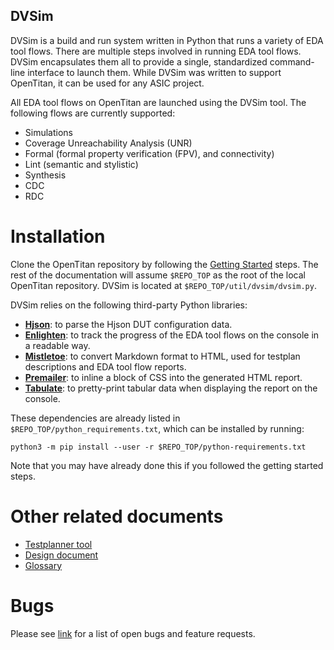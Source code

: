## DVSim

DVSim is a build and run system written in Python that runs a variety of EDA tool flows.
There are multiple steps involved in running EDA tool flows.
DVSim encapsulates them all to provide a single, standardized command-line interface to launch them.
While DVSim was written to support OpenTitan, it can be used for any ASIC project.

All EDA tool flows on OpenTitan are launched using the DVSim tool.
The following flows are currently supported:

* Simulations
* Coverage Unreachability Analysis (UNR)
* Formal (formal property verification (FPV), and connectivity)
* Lint (semantic and stylistic)
* Synthesis
* CDC
* RDC

# Installation

Clone the OpenTitan repository by following the [Getting Started](https://docs.opentitan.org/doc/guides/getting_started/) steps.
The rest of the documentation will assume `$REPO_TOP` as the root of the local OpenTitan repository.
DVSim is located at `$REPO_TOP/util/dvsim/dvsim.py`.

DVSim relies on the following third-party Python libraries:
* **[Hjson](https://hjson.github.io/)**: to parse the Hjson DUT configuration data.
* **[Enlighten](https://python-enlighten.readthedocs.io/en/stable/)**: to track the progress of the EDA tool flows on the console in a readable way.
* **[Mistletoe](https://pypi.org/project/mistletoe/0.-1/)**: to convert Markdown format to HTML, used for testplan descriptions and EDA tool flow reports.
* **[Premailer](https://pypi.org/project/premailer/)**: to inline a block of CSS into the generated HTML report.
* **[Tabulate](https://pypi.org/project/tabulate/)**: to pretty-print tabular data when displaying the report on the console.

These dependencies are already listed in `$REPO_TOP/python_requirements.txt`, which can be installed by running:

```console
python3 -m pip install --user -r $REPO_TOP/python-requirements.txt
```

Note that you may have already done this if you followed the getting started steps.

# Other related documents

* [Testplanner tool](./doc/testplanner)
* [Design document](./doc/design_doc.md)
* [Glossary](./doc/glossary.md)

# Bugs

Please see [link](https://github.com/lowRISC/opentitan/issues?q=is%3Aopen+is%3Aissue+label%3ATool%3Advsim) for a list of open bugs and feature requests.
